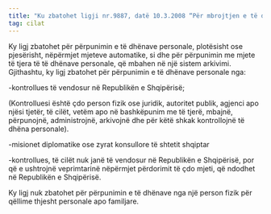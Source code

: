 ```yaml
---
title: "Ku zbatohet ligji nr.9887, datë 10.3.2008 “Për mbrojtjen e të dhënave personale”?"
tag: cilat
---
```


Ky ligj zbatohet për përpunimin e të dhënave personale, plotësisht ose pjesërisht, nëpërmjet mjeteve automatike, si dhe për përpunimin me mjete të tjera të të dhënave personale, që mbahen në një sistem arkivimi. Gjithashtu, ky ligj zbatohet për përpunimin e të dhënave personale nga: 

-kontrollues të vendosur në Republikën e Shqipërisë; 

(Kontrolluesi është çdo person fizik ose juridik, autoritet publik, agjenci apo njësi tjetër, të cilët, vetëm apo në bashkëpunim me të tjerë, mbajnë, përpunojnë, administrojnë, arkivojnë dhe për këtë shkak kontrollojnë të dhëna personale).

-misionet diplomatike ose zyrat konsullore të shtetit shqiptar

-kontrollues, të cilët nuk janë të vendosur në Republikën e Shqipërisë, por që e ushtrojnë veprimtarinë nëpërmjet përdorimit të çdo mjeti, që ndodhet në Republikën e Shqipërisë.

Ky ligj nuk zbatohet për përpunimin e të dhënave nga një person fizik për qëllime thjesht personale apo familjare.

